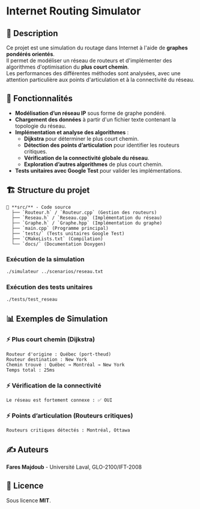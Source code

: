 # Internet Routing Simulator

## 📌 Description
Ce projet est une simulation du routage dans Internet à l'aide de **graphes pondérés orientés**.  
Il permet de modéliser un réseau de routeurs et d'implémenter des algorithmes d'optimisation du **plus court chemin**.  
Les performances des différentes méthodes sont analysées, avec une attention particulière aux points d'articulation et à la connectivité du réseau.

## 🚀 Fonctionnalités
- **Modélisation d’un réseau IP** sous forme de graphe pondéré.
- **Chargement des données** à partir d'un fichier texte contenant la topologie du réseau.
- **Implémentation et analyse des algorithmes** :
  - **Dijkstra** pour déterminer le plus court chemin.
  - **Détection des points d’articulation** pour identifier les routeurs critiques.
  - **Vérification de la connectivité globale du réseau**.
  - **Exploration d’autres algorithmes** de plus court chemin.
- **Tests unitaires avec Google Test** pour valider les implémentations.

## 🏗️ Structure du projet
```
📂 **src/** - Code source  
  ├── `Routeur.h` / `Routeur.cpp` (Gestion des routeurs)  
  ├── `Reseau.h` / `Reseau.cpp` (Implémentation du réseau)  
  ├── `Graphe.h` / `Graphe.hpp` (Implémentation du graphe)  
  ├── `main.cpp` (Programme principal)  
  ├── `tests/` (Tests unitaires Google Test)  
  ├── `CMakeLists.txt` (Compilation)  
  └── `docs/` (Documentation Doxygen)  
```

### Exécution de la simulation
```sh
./simulateur ../scenarios/reseau.txt
```
### Exécution des tests unitaires
```sh
./tests/test_reseau
```

## 📊 Exemples de Simulation
### ⚡ Plus court chemin (Dijkstra)
```plaintext
Routeur d'origine : Québec (port-theud)
Routeur destination : New York
Chemin trouvé : Québec → Montréal → New York
Temps total : 25ms
```
### ⚡ Vérification de la connectivité
```plaintext
Le réseau est fortement connexe : ✅ OUI
```
### ⚡ Points d’articulation (Routeurs critiques)
```plaintext
Routeurs critiques détectés : Montréal, Ottawa
```

## ✍️ Auteurs
**Fares Majdoub** - Université Laval, GLO-2100/IFT-2008  

## 📜 Licence
Sous licence **MIT**.
```
